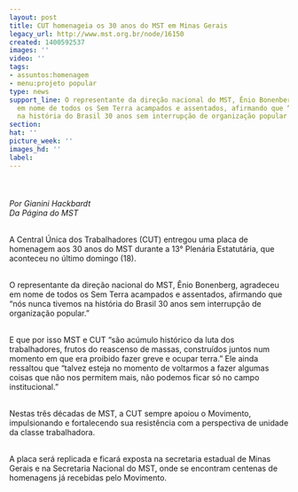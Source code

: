 ```yaml
---
layout: post
title: CUT homenageia os 30 anos do MST em Minas Gerais
legacy_url: http://www.mst.org.br/node/16150
created: 1400592537
images: ''
video: ''
tags:
- assuntos:homenagem
- menu:projeto popular
type: news
support_line: O representante da direção nacional do MST, Ênio Bonenberg, agradeceu
  em nome de todos os Sem Terra acampados e assentados, afirmando que “nós nunca tivemos
  na história do Brasil 30 anos sem interrupção de organização popular.”
section: 
hat: ''
picture_week: ''
images_hd: ''
label: 
---
```

<p><img style="margin: 10px;" src="http://www.mst.org.br/sites/default/files/cut%20mst%20%281%20de%201%29-3.jpg" alt=""><br><br><em>Por Gianini Hackbardt<br>Da Página do MST</em></p><p><br>A Central Única dos Trabalhadores (CUT) entregou uma placa de homenagem aos 30 anos do MST durante a 13° Plenária Estatutária, que aconteceu no último domingo (18).</p><p><br>O representante da direção nacional do MST, Ênio Bonenberg, agradeceu em nome de todos os Sem Terra acampados e assentados, afirmando que “nós nunca tivemos na história do Brasil 30 anos sem interrupção de organização popular.”&nbsp;</p><p><br>E que por isso MST e CUT “são acúmulo histórico da luta dos trabalhadores, frutos do reascenso de massas, construídos juntos num momento em que era proibido fazer greve e ocupar terra.” Ele ainda ressaltou que “talvez esteja no momento de voltarmos a fazer algumas coisas que não nos permitem mais, não podemos ficar só no campo institucional.”</p><p><br>Nestas três décadas de MST, a CUT sempre apoiou o Movimento, impulsionando e fortalecendo sua resistência com a perspectiva de unidade da classe trabalhadora.&nbsp;</p><p><br>A placa será replicada e ficará exposta na secretaria estadual de Minas Gerais e na Secretaria Nacional do MST, onde se encontram centenas de homenagens já recebidas pelo Movimento.</p><div>&nbsp;</div>

